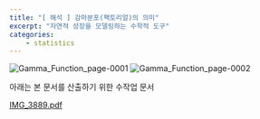 ```yaml
---
title: "[ 해석 ] 감마분포(팩토리얼)의 의미"
excerpt: "자연적 성장을 모델링하는 수학적 도구"
categories:
    - statistics
---
```


![Gamma_Function_page-0001](https://github.com/user-attachments/assets/dbe8c694-2dd4-415d-b1a7-f78178670d08)
![Gamma_Function_page-0002](https://github.com/user-attachments/assets/158052ba-67ab-4863-9d2f-25d75c934986)

아래는 본 문서를 산출하기 위한 수작업 문서

[IMG_3889.pdf](https://github.com/user-attachments/files/18113464/IMG_3889.pdf)